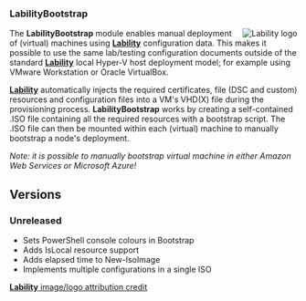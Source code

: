 ### LabilityBootstrap ###
<img align="right" alt="Lability logo" src="https://raw.githubusercontent.com/VirtualEngine/Lability/dev/Lability.png">

The __LabilityBootstrap__ module enables manual deployment of (virtual) machines using
[__Lability__](https://github.com/VirtualEngine/Lability) configuration data. This makes
it possible to use the same lab/testing configuration documents outside of the standard
[__Lability__](https://github.com/VirtualEngine/Lability) local Hyper-V host deployment
model; for example using VMware Workstation or Oracle VirtualBox.

[__Lability__](https://github.com/VirtualEngine/Lability) automatically injects the required certificates, file (DSC and custom)
resources and configuration files into a VM's VHD(X) file during the provisioning
process. __LabilityBootstrap__ works by creating a self-contained .ISO file containing
all the required resources with a bootstrap script. The .ISO file can then be mounted within
each (virtual) machine to manually bootstrap a node's deployment.

_Note: it is possible to manually bootstrap virtual machine in either Amazon Web Services or
Microsoft Azure!_

## Versions

### Unreleased

* Sets PowerShell console colours in Bootstrap
* Adds IsLocal resource support
* Adds elapsed time to New-IsoImage
* Implements multiple configurations in a single ISO


[__Lability__ image/logo attribution credit](https://openclipart.org/image/300px/svg_to_png/22734/papapishu-Lab-icon-1.png)
